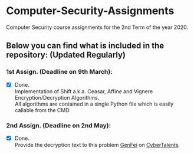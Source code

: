 # Computer-Security-Assignments
Computer Security course assignments for the 2nd Term of the year 2020.


## Below you can find what is included in the repository: (Updated Regularly)

### 1st Assign. (Deadline on 9th March): <br>
  - [X] Done. <br>
  Implementation of Shift a.k.a. Ceasar, Affine and Vignere Encryption/Decryption Algorithms. <br>
  All algorithms are contained in a single Python file which is easily callable from the CMD. <br>
  
  ### 2nd Assign. (Deadline on 2nd May): <br>
  - [X] Done. <br>
  Provide the decryption text to this problem [GenFei](https://cybertalents.com/challenges/cryptography/genfei) on [CyberTalents](https://cybertalents.com/).<br>
